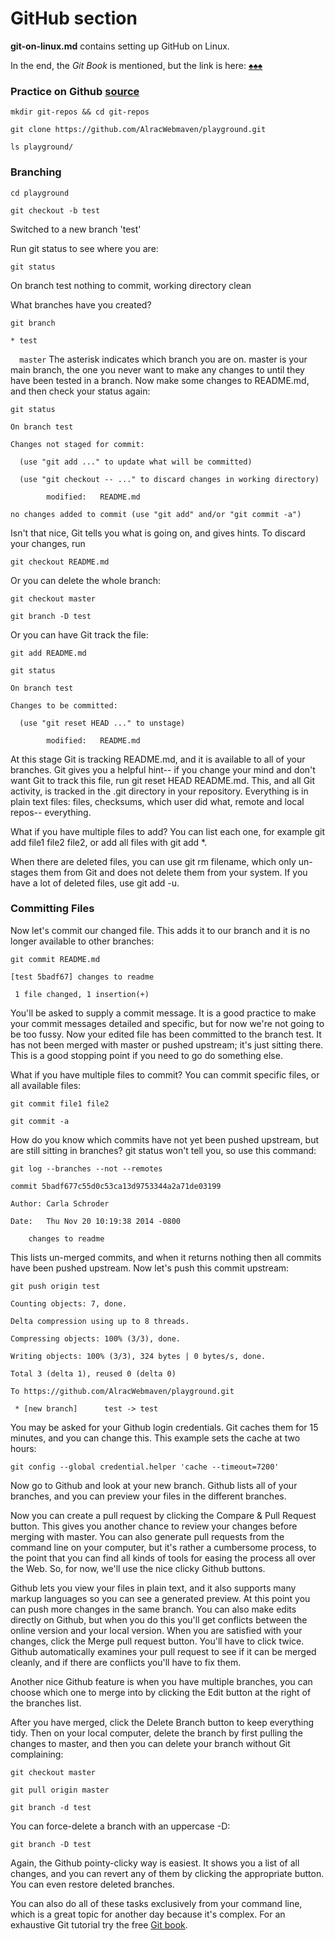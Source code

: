 # GitHub section

**git-on-linux.md** contains setting up GitHub on Linux.

In the end, the *Git Book* is mentioned, but the link is here: [♠♠♠](http://git-scm.com/book/en/v2)

### Practice on Github [source](http://www.linux.com/learn/tutorials/796387-beginning-git-and-github-for-linux-users/)

`mkdir git-repos && cd git-repos`

`git clone https://github.com/AlracWebmaven/playground.git`

`ls playground/`

### Branching

`cd playground`

`git checkout -b test`

Switched to a new branch 'test'

Run git status to see where you are:

`git status`

On branch test nothing to commit, working directory clean

What branches have you created?

`git branch`

`* test`

`  master`
The asterisk indicates which branch you are on. master is your main branch, the one you never want to make any changes to until they have been tested in a branch. Now make some changes to README.md, and then check your status again:

`git status`

`On branch test`

`Changes not staged for commit:`

`  (use "git add ..." to update what will be committed)`

`  (use "git checkout -- ..." to discard changes in working directory)`

`        modified:   README.md`

`no changes added to commit (use "git add" and/or "git commit -a")`

Isn't that nice, Git tells you what is going on, and gives hints. To discard your changes, run

`git checkout README.md`

Or you can delete the whole branch:

`git checkout master`

`git branch -D test`

Or you can have Git track the file:

`git add README.md`

`git status`

`On branch test`

`Changes to be committed:`

`  (use "git reset HEAD ..." to unstage)`

`        modified:   README.md`

At this stage Git is tracking README.md, and it is available to all of your branches. Git gives you a helpful hint-- if you change your mind and don't want Git to track this file, run git reset HEAD README.md. This, and all Git activity, is tracked in the .git directory in your repository. Everything is in plain text files: files, checksums, which user did what, remote and local repos-- everything.

What if you have multiple files to add? You can list each one, for example git add file1 file2 file2, or add all files with git add *.

When there are deleted files, you can use git rm filename, which only un-stages them from Git and does not delete them from your system. If you have a lot of deleted files, use git add -u.

### Committing Files

Now let's commit our changed file. This adds it to our branch and it is no longer available to other branches:

`git commit README.md`

`[test 5badf67] changes to readme`

` 1 file changed, 1 insertion(+)`

You'll be asked to supply a commit message. It is a good practice to make your commit messages detailed and specific, but for now we're not going to be too fussy. Now your edited file has been committed to the branch test. It has not been merged with master or pushed upstream; it's just sitting there. This is a good stopping point if you need to go do something else.

What if you have multiple files to commit? You can commit specific files, or all available files:

`git commit file1 file2`

`git commit -a`

How do you know which commits have not yet been pushed upstream, but are still sitting in branches? git status won't tell you, so use this command:

`git log --branches --not --remotes`

`commit 5badf677c55d0c53ca13d9753344a2a71de03199`

`Author: Carla Schroder `

`Date:   Thu Nov 20 10:19:38 2014 -0800`

`    changes to readme`

This lists un-merged commits, and when it returns nothing then all commits have been pushed upstream. Now let's push this commit upstream:

`git push origin test`

`Counting objects: 7, done.`

`Delta compression using up to 8 threads.`

`Compressing objects: 100% (3/3), done.`

`Writing objects: 100% (3/3), 324 bytes | 0 bytes/s, done.`

`Total 3 (delta 1), reused 0 (delta 0)`

`To https://github.com/AlracWebmaven/playground.git`

` * [new branch]      test -> test`

You may be asked for your Github login credentials. Git caches them for 15 minutes, and you can change this. This example sets the cache at two hours:

`git config --global credential.helper 'cache --timeout=7200'`

Now go to Github and look at your new branch. Github lists all of your branches, and you can preview your files in the different branches.

Now you can create a pull request by clicking the Compare & Pull Request button. This gives you another chance to review your changes before merging with master. You can also generate pull requests from the command line on your computer, but it's rather a cumbersome process, to the point that you can find all kinds of tools for easing the process all over the Web. So, for now, we'll use the nice clicky Github buttons.

Github lets you view your files in plain text, and it also supports many markup languages so you can see a generated preview. At this point you can push more changes in the same branch. You can also make edits directly on Github, but when you do this you'll get conflicts between the online version and your local version. When you are satisfied with your changes, click the Merge pull request button. You'll have to click twice. Github automatically examines your pull request to see if it can be merged cleanly, and if there are conflicts you'll have to fix them.

Another nice Github feature is when you have multiple branches, you can choose which one to merge into by clicking the Edit button at the right of the branches list.

After you have merged, click the Delete Branch button to keep everything tidy. Then on your local computer, delete the branch by first pulling the changes to master, and then you can delete your branch without Git complaining:

`git checkout master`

`git pull origin master`

`git branch -d test`

You can force-delete a branch with an uppercase -D:

`git branch -D test`

Again, the Github pointy-clicky way is easiest. It shows you a list of all changes, and you can revert any of them by clicking the appropriate button. You can even restore deleted branches.

You can also do all of these tasks exclusively from your command line, which is a great topic for another day because it's complex. For an exhaustive Git tutorial try the free [Git book](http://git-scm.com/book/en/v2).
